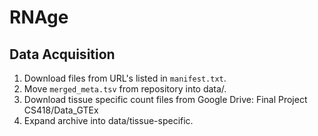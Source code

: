 # RNAge

## Data Acquisition
1. Download files from URL's listed in `manifest.txt`.
2. Move `merged_meta.tsv` from repository into data/.
3. Download tissue specific count files from Google Drive: Final Project CS418/Data_GTEx
4. Expand archive into data/tissue-specific.